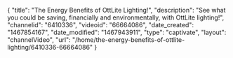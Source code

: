 {
    "title": "The Energy Benefits of OttLite Lighting!",
    "description": "See what you could be saving, financially and environmentally, with OttLite lighting!",
    "channelid": "6410336",
    "videoid": "66664086",
    "date_created": "1467854167",
    "date_modified": "1467943911",
    "type": "captivate",
    "layout": "channelVideo",
    "url": "\/home\/the-energy-benefits-of-ottlite-lighting\/6410336-66664086"
}